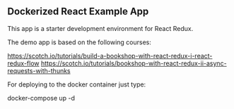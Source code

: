 ## Dockerized React Example App

This app is a starter development environment for React Redux.

The demo app is based on the following courses: 

https://scotch.io/tutorials/build-a-bookshop-with-react-redux-i-react-redux-flow
https://scotch.io/tutorials/bookshop-with-react-redux-ii-async-requests-with-thunks


For deploying to the docker container just type:

docker-compose up -d


